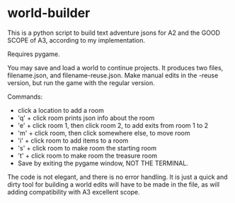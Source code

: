 # world-builder

This is a python script to build text adventure jsons for A2 and the GOOD SCOPE of A3, according to my implementation. 

Requires pygame. 

You may save and load a world to continue projects. 
It produces two files, filename.json, and filename-reuse.json. 
Make manual edits in the -reuse version, but run the game with the regular version.

Commands:

 - click a location to add a room
 - 'q' + click room prints json info about the room
 - 'e' + click room 1, then click room 2, to add exits from room 1 to 2
 - 'm' + click room, then click somewhere else, to move room
 - 'i' + click room to add items to a room
 - 's' + click room to make room the starting room
 - 't' + click room to make room the treasure room
 - Save by exiting the pygame window, NOT THE TERMINAL.

The code is not elegant, and there is no error handling. It is just a quick and dirty tool for building a world edits will have to be made in the file, as will adding compatibility with A3 excellent scope. 
